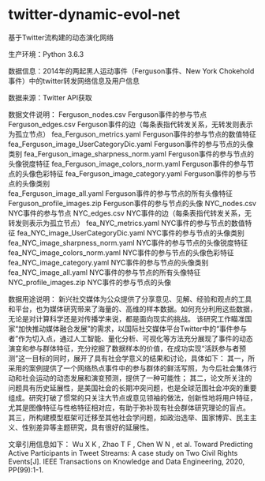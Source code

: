 # twitter-dynamic-evol-net

基于Twitter流构建的动态演化网络


生产环境：Python 3.6.3


数据信息：2014年的两起黑人运动事件（Ferguson事件、New York Chokehold事件）中的twitter转发网络信息及用户信息

数据来源：Twitter API获取

数据文件说明：
Ferguson_nodes.csv   						Ferguson事件的参与节点
Ferguson_edges.csv   						Ferguson事件的边（每条表指代转发关系，无转发则表示为孤立节点）
fea_Ferguson_metrics.yaml					Ferguson事件的参与节点的数值特征
fea_Ferguson_image_UserCategoryDic.yaml		Ferguson事件的参与节点的头像类别
fea_Ferguson_image_sharpness_norm.yaml		Ferguson事件的参与节点的头像锐度特征
fea_Ferguson_image_colors_norm.yaml			Ferguson事件的参与节点的头像色彩特征
fea_Ferguson_image_category.yaml			Ferguson事件的参与节点的头像类别	
fea_Ferguson_image_all.yaml					Ferguson事件的参与节点的所有头像特征
Ferguson_profile_images.zip					Ferguson事件的参与节点的头像
NYC_nodes.csv   							NYC事件的参与节点
NYC_edges.csv   							NYC事件的边（每条表指代转发关系，无转发则表示为孤立节点）
fea_NYC_metrics.yaml						NYC事件的参与节点的数值特征
fea_NYC_image_UserCategoryDic.yaml			NYC事件的参与节点的头像类别
fea_NYC_image_sharpness_norm.yaml			NYC事件的参与节点的头像锐度特征
fea_NYC_image_colors_norm.yaml				NYC事件的参与节点的头像色彩特征
fea_NYC_image_category.yaml					NYC事件的参与节点的头像类别	
fea_NYC_image_all.yaml						NYC事件的参与节点的所有头像特征
NYC_profile_images.zip						NYC事件的参与节点的头像

数据用途说明：
新兴社交媒体为公众提供了分享意见、见解、经验和观点的工具和平台，也为媒体研究带来了海量的、高维的样本数据。如何充分利用这些数据，无论是对计算科学还是对传播学来说，都是面向现实的挑战。
该研究工作瞄准国家“加快推动媒体融合发展”的需求，以国际社交媒体平台Twitter中的“事件参与者”作为切入点，通过人工智能、量化分析、可视化等方法充分展现了事件的动态演变和参与群体特征，充分挖掘了数据样本的价值，在成功实现“活跃参与者预测”这一目标的同时，展开了具有社会学意义的结果和讨论，具体如下：
其一，所采用的案例提供了一个网络热点事件中的参与群体的鲜活写照，为今后社会集体行动和社会运动的动态发展和演变预测，提供了一种可能性；
其二，论文所关注的问题具有历史延展性，是美国社会的长期冲突问题，也是全球范围社会冲突的重要组成。研究打破了惯常的只关注大节点或意见领袖的做法，创新性地将用户特征，尤其是图像特征与性格特征相对应，有助于弥补现有社会群体研究理论的盲点。
其三，所构建模型框架可迁移至其他社会学问题，如政治选举、国家博弈、民主主义、性别差异等主题研究，具有很好的延展性。


文章引用信息如下：
Wu X K , Zhao T F , Chen W N , et al. Toward Predicting Active Participants in Tweet Streams: A case study on Two Civil Rights Events[J]. IEEE Transactions on Knowledge and Data Engineering, 2020, PP(99):1-1.


